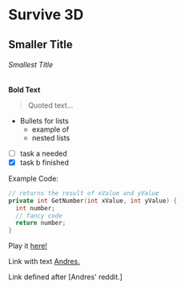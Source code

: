 # Survive 3D
## Smaller Title
###### Smallest Title

**Bold Text**

> Quoted text...

- Bullets for lists
  * example of
  - nested lists

- [ ] task a needed
- [x] task b finished

Example Code:
```cpp
// returns the result of xValue and yValue
private int GetNumber(int xValue, int yValue) {
  int number;
  // fancy code
  return number;
}
```


Play it [here!](https://soggyboystudios.itch.io/survive-3d "Soggy Boy Studios")

Link with text [Andres.](https://github.com/Andres-Delgado "Andres Delgado's GitHub page")     

Link defined after [Andres' reddit.]


[Andres' reddit]: https://www.reddit.com/user/SoggyBoi27
